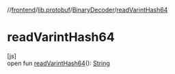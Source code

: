 //[frontend](../../../index.md)/[lib.protobuf](../index.md)/[BinaryDecoder](index.md)/[readVarintHash64](read-varint-hash64.md)

# readVarintHash64

[js]\
open fun [readVarintHash64](read-varint-hash64.md)(): [String](https://kotlinlang.org/api/latest/jvm/stdlib/kotlin/-string/index.html)
